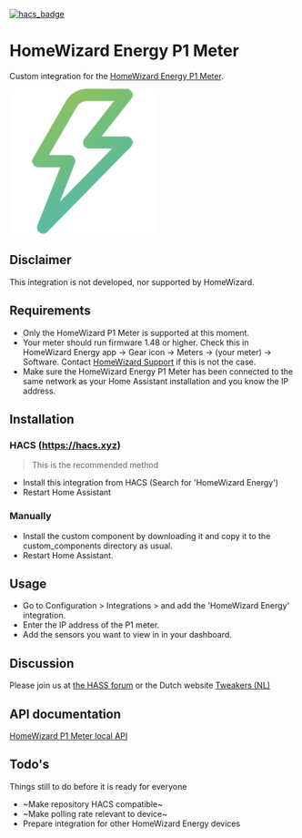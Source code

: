 [![hacs_badge](https://img.shields.io/badge/HACS-Default-orange.svg?style=for-the-badge)](https://github.com/custom-components/hacs)

# HomeWizard Energy P1 Meter
Custom integration for the [HomeWizard Energy P1 Meter](https://www.homewizard.nl/energie).

![HomeWizard Energy Logo](https://raw.githubusercontent.com/home-assistant/brands/master/custom_integrations/homewizard_energy/icon.png "HomeWizard Energy")

## Disclaimer
This integration is not developed, nor supported by HomeWizard.

## Requirements
* Only the HomeWizard P1 Meter is supported at this moment.
* Your meter should run firmware 1.48 or higher. Check this in HomeWizard Energy app &#8594; Gear icon &#8594; Meters &#8594; (your meter) &#8594; Software. Contact [HomeWizard Support](https://energy.homewizard.net/nl/support/tickets/new) if this is not the case.
* Make sure the HomeWizard Energy P1 Meter has been connected to the same network as your Home Assistant installation and you know the IP address.

## Installation
### HACS (https://hacs.xyz)
> This is the recommended method
* Install this integration from HACS (Search for 'HomeWizard Energy')
* Restart Home Assistant

### Manually
* Install the custom component by downloading it and copy it to the custom_components directory as usual.
* Restart Home Assistant.

## Usage
* Go to Configuration > Integrations > and add the 'HomeWizard Energy' integration.
* Enter the IP address of the P1 meter.
* Add the sensors you want to view in in your dashboard.

## Discussion
Please join us at [the HASS forum](https://community.home-assistant.io/t/wi-fi-p1-dsmr-dongle-homewizard-energy) or the Dutch website [Tweakers (NL)](https://gathering.tweakers.net/forum/list_messages/2002754/last)

## API documentation
[HomeWizard P1 Meter local API](https://energy.homewizard.net/en/support/solutions/articles/19000117051-homewizard-p1-meter-local-api-beta-)

## Todo's
Things still to do before it is ready for everyone

* ~Make repository HACS compatible~
* ~Make polling rate relevant to device~
* Prepare integration for other HomeWizard Energy devices
